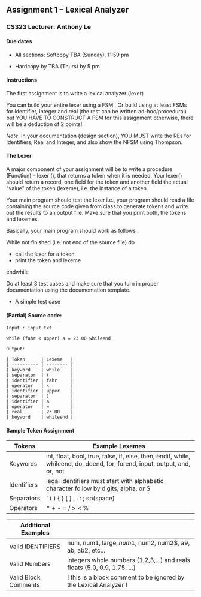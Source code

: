 ## Assignment 1 – Lexical Analyzer

### CS323 Lecturer: Anthony Le

#### Due dates

-   All sections: Softcopy TBA (Sunday), 11:59 pm

-   Hardcopy by TBA (Thurs) by 5 pm

#### Instructions

The first assignment is to write a lexical analyzer (lexer)

You can build your entire lexer using a FSM , Or build using at least FSMs for
identifier, integer and real (the rest can be written ad-hoc/procedural) but YOU
HAVE TO CONSTRUCT A FSM for this assignment otherwise, there will be a deduction
of 2 points!

_Note_: In your documentation (design section), YOU MUST write the REs for Identifiers,
Real and Integer, and also show the NFSM using Thompson.

#### The Lexer

A major component of your assignment will be to write a procedure (Function) – lexer (), that returns a token when it is needed. Your lexer() should return a record, one field for the token and another field the actual "value" of the token (lexeme), i.e. the instance of a token.

Your main program should test the lexer i.e., your program should read a file containing the source code given from class to generate tokens and write out the results to an output file. Make sure that you print both, the tokens and lexemes.

Basically, your main program should work as follows :

While not finished (i.e. not end of the source file) do

-   call the lexer for a token
-   print the token and lexeme

endwhile

Do at least 3 test cases and make sure that you turn in proper documentation using the
documentation template.

-   A simple test case

#### (Partial) Source code:

```
Input : input.txt

while (fahr < upper) a = 23.00 whileend

Output:

| Token      | Lexeme   |
| ---------- | -------- |
| keyword    | while    |
| separator  | (        |
| identifier | fahr     |
| operator   | <        |
| identifier | upper    |
| separator  | )        |
| identifier | a        |
| operator   | =        |
| real       | 23.00    |
| keyword    | whileend |

```

#### Sample Token Assignment

| Tokens      | Example Lexemes                                                                                                            |
| ----------- | -------------------------------------------------------------------------------------------------------------------------- |
| Keywords    | int, float, bool, true, false, if, else, then, endif, while, whileend, do, doend, for, forend, input, output, and, or, not |
| Identifiers | legal identifiers must start with alphabetic character follow by digits, alpha, or \$                                      |
| Separators  | ' ( ) { } [ ] , . : ; sp(space)                                                                                            |
| Operators   | \* + - = / > < %                                                                                                           |

| Additional Examples  |                                                                           |
| -------------------- | ------------------------------------------------------------------------- |
| Valid IDENTIFIERS    | num, num1, large$, num$1, num2, num2\$, a9, ab, ab2, etc...               |
| Valid Numbers        | integers whole numbers (1,2,3,...) and reals floats (5.0, 0.9, 1.75, ...) |
| Valid Block Comments | ! this is a block comment to be ignored by the Lexical Analyzer !         |
